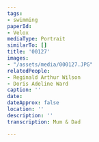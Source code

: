 ```yaml
---
tags:
- swimming
paperId:
- Velox
mediaType: Portrait
similarTo: []
title: '00127'
images:
- "/assets/media/000127.JPG"
relatedPeople:
- Reginald Arthur Wilson
- Doris Adeline Ward
caption: ''
date: 
dateApprox: false
location: ''
description: ''
transcription: Mum & Dad

---
```

